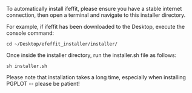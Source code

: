 To automatically install ifeffit, please ensure you have a stable 
internet connection, then open a terminal and navigate to this 
installer directory.

For example, if ifeffit has been downloaded to the Desktop, 
execute the console command:
  
```cd ~/Desktop/efeffit_installer/installer/```

Once inside the installer directory, run the installer.sh file 
as follows:
  
```sh installer.sh```

Please note that installation takes a long time, especially when 
installing PGPLOT -- please be patient!
